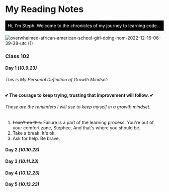 # My Reading Notes 

<div style="background-color: black; color:white; padding: 8px;">
Hi, I'm Steph. Welcome to the chronicles of my journey to learning code.
</div>

![overwhelmed-african-american-school-girl-doing-hom-2022-12-16-06-39-38-utc (1)](https://github.com/StepheeGee/reading-notes/assets/146587839/dfe735e7-f1dd-4567-a658-365c6b754591)



### Class 102

#### Day 1 *(10.9.23)*

###### This is My Personal Definition of Growth Mindset:
:two_hearts: 	**The courage to keep trying, trusting that improvement will follow.** :two_hearts:

###### These are the reminders I will use to keep myself in a growth mindset.
1. 	~~I can't do this.~~ Failure is a part of the learning process. You're out of your comfort zone, Stephee. And that's where you should be.
2. Take a break. It's ok. 
3. Ask for help. Be brave. 




#### Day 2 *(10.10.23)*

#### Day 3 *(10.11.23)*

#### Day 4 *(10.12.23)*

#### Day 5 *(10.13.23)*



